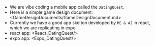 * We are vibe coding a mobile app called the `DatingQuest`.
* Here is a simple game design document: <GameDesignDocuments/GameDesignDocument.md>
* Currently we have a good app skelton developed by `ME & AI` in react, which we are replicating in expo
* react app:  <React_DatingQuest/>
* expo app: <Expo_DatingQuest/>